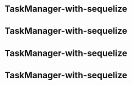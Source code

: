 # TaskManager-with-sequelize
# TaskManager-with-sequelize
# TaskManager-with-sequelize
# TaskManager-with-sequelize
